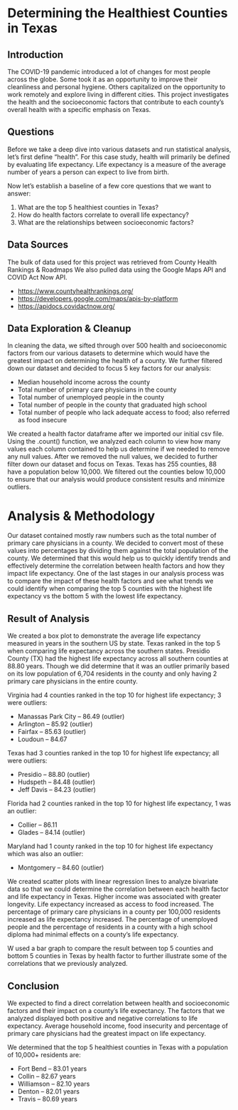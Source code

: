 # Determining the Healthiest Counties in Texas


## Introduction
The COVID-19 pandemic introduced a lot of changes for most people across the globe. Some took it as an opportunity to improve their cleanliness and personal hygiene. Others capitalized on the opportunity to work remotely and explore living in different cities. This project investigates the health and the socioeconomic factors that contribute to each county’s overall health with a specific emphasis on Texas. 


## Questions
Before we take a deep dive into various datasets and run statistical analysis, let’s first define “health”. For this case study, health will primarily be defined by evaluating life expectancy. Life expectancy is a measure of the average number of years a person can expect to live from birth. 

Now let’s establish a baseline of a few core questions that we want to answer: 
1.	What are the top 5 healthiest counties in Texas?
2.	How do health factors correlate to overall life expectancy?
3.	What are the relationships between socioeconomic factors? 


## Data Sources
The bulk of data used for this project was retrieved from County Health Rankings & Roadmaps We also pulled data using the Google Maps API and COVID Act Now API. 

- https://www.countyhealthrankings.org/
- https://developers.google.com/maps/apis-by-platform
- https://apidocs.covidactnow.org/


## Data Exploration & Cleanup
In cleaning the data, we sifted through over 500 health and socioeconomic factors from our various datasets to determine which would have the greatest impact on determining the health of a county. We further filtered down our dataset and decided to focus 5 key factors for our analysis:

- Median household income across the county
-	Total number of primary care physicians in the county
-	Total number of unemployed people in the county
-	Total number of people in the county that graduated high school 
-	Total number of people who lack adequate access to food; also referred as food insecure

We created a health factor dataframe after we imported our initial csv file. Using the .count() function, we analyzed each column to view how many values each column contained to help us determine if we needed to remove any null values. After we removed the null values, we decided to further filter down our dataset and focus on Texas. Texas has 255 counties, 88 have a population below 10,000. We filtered out the counties below 10,000 to ensure that our analysis would produce consistent results and minimize outliers. 


# Analysis & Methodology
Our dataset contained mostly raw numbers such as the total number of primary care physicians in a county. We decided to convert most of these values into percentages by dividing them against the total population of the county. We determined that this would help us to quickly identify trends and effectively determine the correlation between health factors and how they impact life expectancy. One of the last stages in our analysis process was to compare the impact of these health factors and see what trends we could identify when comparing the top 5 counties with the highest life expectancy vs the bottom 5 with the lowest life expectancy. 


## Result of Analysis 
We created a box plot to demonstrate the average life expectancy measured in years in the southern US by state. Texas ranked in the top 5 when comparing life expectancy across the southern states. Presidio County (TX) had the highest life expectancy across all southern counties at 88.80 years. Though we did determine that it was an outlier primarily based on its low population of 6,704 residents in the county and only having 2 primary care physicians in the entire county. 

Virginia had 4 counties ranked in the top 10 for highest life expectancy; 3 were outliers:
-	Manassas Park City – 86.49 (outlier)
-	Arlington – 85.92 (outlier)
-	Fairfax – 85.63 (outlier)
-	Loudoun – 84.67

Texas had 3 counties ranked in the top 10 for highest life expectancy; all were outliers:
-	Presidio – 88.80 (outlier)
-	Hudspeth – 84.48 (outlier)
-	Jeff Davis – 84.23 (outlier)

Florida had 2 counties ranked in the top 10 for highest life expectancy, 1 was an outlier:
-	Collier – 86.11
-	Glades – 84.14 (outlier)

Maryland had 1 county ranked in the top 10 for highest life expectancy which was also an outlier:
-	Montgomery – 84.60 (outlier)


We created scatter plots with linear regression lines to analyze bivariate data so that we could determine the correlation between each health factor and life expectancy in Texas. Higher income was associated with greater longevity. Life expectancy increased as access to food increased. The percentage of primary care physicians in a county per 100,000 residents increased as life expectancy increased. The percentage of unemployed people and the percentage of residents in a county with a high school diploma had minimal effects on a county’s life expectancy. 

W used a bar graph to compare the result between top 5 counties and bottom 5 counties in Texas by health factor to further illustrate some of the correlations that we previously analyzed.


## Conclusion
We expected to find a direct correlation between health and socioeconomic factors and their impact on a county’s life expectancy. The factors that we analyzed displayed both positive and negative correlations to life expectancy. Average household income, food insecurity and percentage of primary care physicians had the greatest impact on life expectancy. 

We determined that the top 5 healthiest counties in Texas with a population of 10,000+ residents are:
-	Fort Bend – 83.01 years
-	Collin – 82.67 years
-	Williamson – 82.10 years
-	Denton – 82.01 years
-	Travis – 80.69 years
